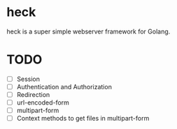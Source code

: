 # heck

heck is a super simple webserver framework for Golang.

# TODO

- [ ] Session
- [ ] Authentication and Authorization
- [ ] Redirection
- [ ] url-encoded-form
- [ ] multipart-form
- [ ] Context methods to get files in multipart-form